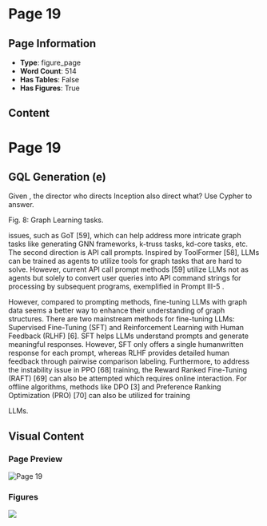 # Page 19

## Page Information

- **Type**: figure_page
- **Word Count**: 514
- **Has Tables**: False
- **Has Figures**: True

## Content

# Page 19

## GQL Generation (e)

Given <graph>, the director who directs Inception also direct what? Use Cypher to answer.

<!-- image -->

Fig. 8: Graph Learning tasks.

issues, such as GoT [59], which can help address more intricate graph tasks like generating GNN frameworks, k-truss tasks, kd-core tasks, etc. The second direction is API call prompts. Inspired by ToolFormer [58], LLMs can be trained as agents to utilize tools for graph tasks that are hard to solve. However, current API call prompt methods [59] utilize LLMs not as agents but solely to convert user queries into API command strings for processing by subsequent programs, exemplified in Prompt III-5 .

However, compared to prompting methods, fine-tuning LLMs with graph data seems a better way to enhance their understanding of graph structures. There are two mainstream methods for fine-tuning LLMs: Supervised Fine-Tuning (SFT) and Reinforcement Learning with Human Feedback (RLHF) [6]. SFT helps LLMs understand prompts and generate meaningful responses. However, SFT only offers a single humanwritten response for each prompt, whereas RLHF provides detailed human feedback through pairwise comparison labeling. Furthermore, to address the instability issue in PPO [68] training, the Reward Ranked Fine-Tuning (RAFT) [69] can also be attempted which requires online interaction. For offline algorithms, methods like DPO [3] and Preference Ranking Optimization (PRO) [70] can also be utilized for training

LLMs.

## Visual Content

### Page Preview

![Page 19](/projects/llms/images/A_Survey_of_Large_Language_Models_on_Generative_Graph_Analytics_Query_Learning_and_Applications_page_19.png)

### Figures

![](/projects/llms/figures/A_Survey_of_Large_Language_Models_on_Generative_Graph_Analytics_Query_Learning_and_Applications_page_19_figure_1.png)

